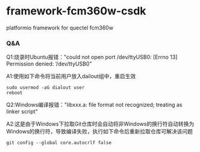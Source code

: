 # framework-fcm360w-csdk
platformio framework for quectel fcm360w

### Q&A
Q1:烧录时Ubuntu报错："could not open port /dev/ttyUSB0: [Errno 13] Permission denied: ‘/dev/ttyUSB0"

A1:使用如下命令将当前用户放入dailout组中，重启生效
  
```
sudo usermod -aG dialout user
reboot
```

Q2:Windows编译报错："libxxx.a: file format not recognized; treating as linker script"

A2:这是由于Windows下拉取Git仓库时会自动将非Windows的换行符自动转换为Windows的换行符，导致编译失败，执行如下命令后重新拉取仓库可解决该问题

```
git config --global core.autocrlf false
```
